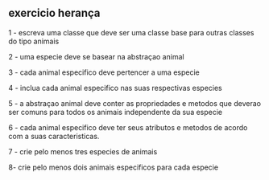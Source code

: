 ## exercicio herança 

1 - escreva uma classe que deve ser uma classe base para outras classes do tipo animais

2 - uma especie deve se basear na abstraçao animal

3 - cada animal especifico deve pertencer a uma especie 

4 - inclua cada animal especifico nas suas respectivas especies

5 - a abstraçao animal deve conter as propriedades e metodos que deverao ser comuns para todos os animais independente da sua especie

6 - cada animal especifico deve ter seus atributos e metodos de acordo com a suas caracteristicas.

7 - crie pelo menos tres especies de animais 

8- crie pelo menos dois animais especificos para cada especie